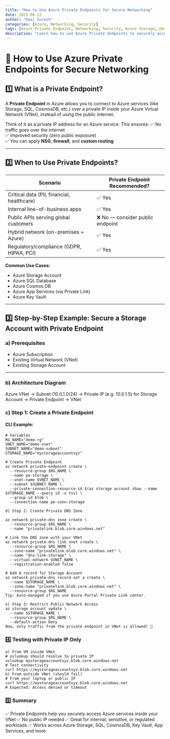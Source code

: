 ```yaml
---
title: "How to Use Azure Private Endpoints for Secure Networking"
date: 2025-06-23
author: "Kasi Suresh"
categories: [Azure, Networking, Security]
tags: [Azure Private Endpoint, Networking, Security, Azure Storage, DevSecOps]
description: "Learn how to use Azure Private Endpoints to securely access services like Azure Storage without exposing them to the public internet."
---
```


# 🔐 How to Use Azure Private Endpoints for Secure Networking

## 1️⃣ What is a Private Endpoint?

A **Private Endpoint** in Azure allows you to connect to Azure services (like Storage, SQL, CosmosDB, etc.) over a private IP inside your Azure Virtual Network (VNet), instead of using the public internet.

Think of it as a private IP address for an Azure service. This ensures:
✅ No traffic goes over the internet  
✅ Improved security (zero public exposure)  
✅ You can apply **NSG**, **firewall**, and **custom routing**  

---

## 2️⃣ When to Use Private Endpoints?

| Scenario                                    | Private Endpoint Recommended? |
|---------------------------------------------|-------------------------------|
| Critical data (PII, financial, healthcare)   | ✅ Yes                        |
| Internal line-of-business apps              | ✅ Yes                        |
| Public APIs serving global customers        | ❌ No — consider public endpoint |
| Hybrid network (on-premises + Azure)        | ✅ Yes                        |
| Regulatory/compliance (GDPR, HIPAA, PCI)    | ✅ Yes                        |

**Common Use Cases:**
- Azure Storage Account  
- Azure SQL Database  
- Azure Cosmos DB  
- Azure App Services (via Private Link)  
- Azure Key Vault  
---

## 3️⃣ Step-by-Step Example: Secure a Storage Account with Private Endpoint
### a) Prerequisites
- Azure Subscription  
- Existing Virtual Network (VNet)  
- Existing Storage Account  
---
### b) Architecture Diagram
Azure VNet → Subnet (10.0.1.0/24) → Private IP (e.g. 10.0.1.5) for Storage Account → Private Endpoint → VNet

### c) Step 1: Create a Private Endpoint
#### CLI Example:
```
# Variables
RG_NAME="demo-rg"
VNET_NAME="demo-vnet"
SUBNET_NAME="demo-subnet"
STORAGE_NAME="mystorageaccountxyz"

# Create Private Endpoint
az network private-endpoint create \
  --resource-group $RG_NAME \
  --name pe-storage \
  --vnet-name $VNET_NAME \
  --subnet $SUBNET_NAME \
  --private-connection-resource-id $(az storage account show --name $STORAGE_NAME --query id -o tsv) \
  --group-id blob \
  --connection-name pe-conn-storage

d) Step 2: Create Private DNS Zone

az network private-dns zone create \
  --resource-group $RG_NAME \
  --name "privatelink.blob.core.windows.net"

# Link the DNS zone with your VNet
az network private-dns link vnet create \
  --resource-group $RG_NAME \
  --zone-name "privatelink.blob.core.windows.net" \
  --name "dns-link-storage" \
  --virtual-network $VNET_NAME \
  --registration-enabled false

# Add A record for Storage Account
az network private-dns record-set a create \
  --name $STORAGE_NAME \
  --zone-name "privatelink.blob.core.windows.net" \
  --resource-group $RG_NAME
Tip: Auto-managed if you use Azure Portal Private Link center.

e) Step 3: Restrict Public Network Access
az storage account update \
  --name $STORAGE_NAME \
  --resource-group $RG_NAME \
  --default-action Deny
Now, only traffic from the private endpoint in VNet is allowed! 🚀
```
### 4️⃣ Testing with Private IP Only
```
a) From VM inside VNet
# nslookup should resolve to private IP
nslookup mystorageaccountxyz.blob.core.windows.net
# Test connectivity
curl https://mystorageaccountxyz.blob.core.windows.net
b) From outside VNet (should fail)
# From your laptop or public IP
curl https://mystorageaccountxyz.blob.core.windows.net
# Expected: Access denied or timeout
```
### 5️⃣ Summary
✅ Private Endpoints help you securely access Azure services inside your VNet
✅ No public IP needed
✅ Great for internal, sensitive, or regulated workloads
✅ Works across Azure Storage, SQL, CosmosDB, Key Vault, App Services, and more